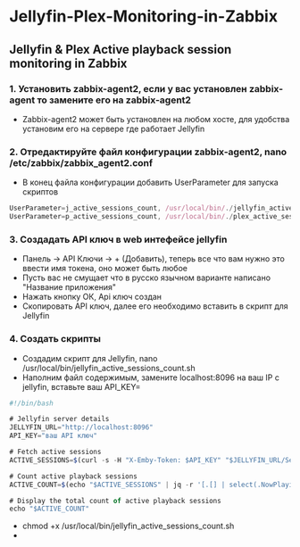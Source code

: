 # Jellyfin-Plex-Monitoring-in-Zabbix

## Jellyfin & Plex Active playback session monitoring in Zabbix

### 1. Установить zabbix-agent2, если у вас установлен zabbix-agent то замените его на zabbix-agent2
* Zabbix-agent2 может быть установлен на любом хосте, для удобства установим его на сервере где работает Jellyfin
### 2. Отредактируйте файл конфигурации zabbix-agent2, nano /etc/zabbix/zabbix_agent2.conf
* В конец файла конфигурации добавить UserParameter для запуска скриптов
```js
UserParameter=j_active_sessions_count, /usr/local/bin/./jellyfin_active_sessions_count.sh
UserParameter=p_active_sessions_count, /usr/local/bin/./plex_active_sessions_count.sh
```
### 3. Создадать API ключ в web интефейсе jellyfin 
* Панель -> API Ключи -> + (Добавить), теперь все что вам нужно это ввести имя токена, оно может быть любое
* Пусть вас не смущает что в русско язычном варианте написано "Название приложения"
* Нажать кнопку ОК, Api ключ создан
* Скопировать API ключ, далее его необходимо вставить в скрипт для Jellyfin

### 4. Создать скрипты
* Создадим скрипт для Jellyfin, nano /usr/local/bin/jellyfin_active_sessions_count.sh
* Наполним файл содержимым, замените localhost:8096 на ваш IP с jellyfin, вставьте ваш API_KEY=
```js
#!/bin/bash

# Jellyfin server details
JELLYFIN_URL="http://localhost:8096"
API_KEY="ваш API ключ"

# Fetch active sessions
ACTIVE_SESSIONS=$(curl -s -H "X-Emby-Token: $API_KEY" "$JELLYFIN_URL/Sessions")

# Count active playback sessions
ACTIVE_COUNT=$(echo "$ACTIVE_SESSIONS" | jq -r '[.[] | select(.NowPlayingItem)] | length')

# Display the total count of active playback sessions
echo "$ACTIVE_COUNT"
```
* chmod +x /usr/local/bin/jellyfin_active_sessions_count.sh
* 
